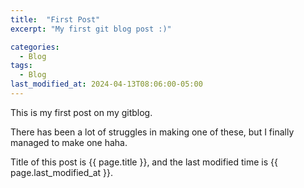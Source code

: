 ```yaml
---
title:  "First Post"
excerpt: "My first git blog post :)"

categories:
  - Blog
tags:
  - Blog
last_modified_at: 2024-04-13T08:06:00-05:00
---
```


This is my first post on my gitblog.

There has been a lot of struggles in making one of these,
but I finally managed to make one haha.

Title of this post is {{ page.title }},
and the last modified time is {{ page.last_modified_at }}.